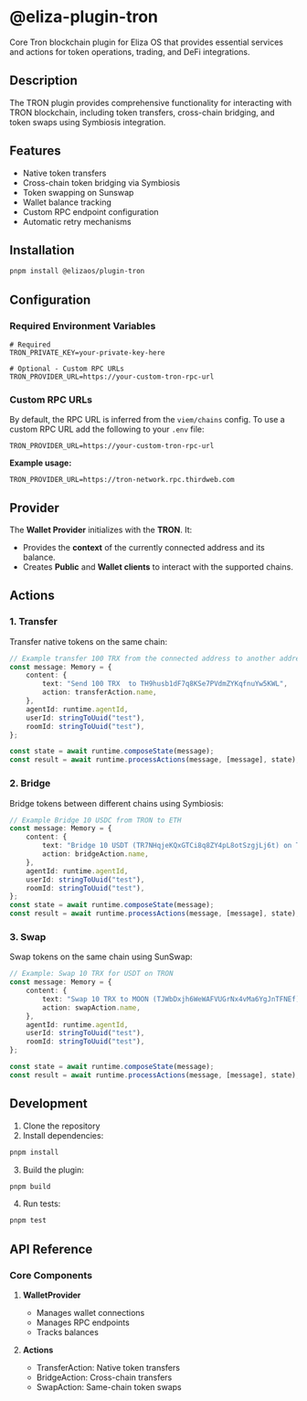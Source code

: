 # @eliza-plugin-tron

Core Tron blockchain plugin for Eliza OS that provides essential services and actions for token operations, trading, and DeFi integrations.

## Description

The TRON plugin provides comprehensive functionality for interacting with TRON blockchain, including token transfers, cross-chain bridging, and token swaps using Symbiosis integration.

## Features

- Native token transfers
- Cross-chain token bridging via Symbiosis
- Token swapping on Sunswap
- Wallet balance tracking
- Custom RPC endpoint configuration
- Automatic retry mechanisms

## Installation

```bash
pnpm install @elizaos/plugin-tron
```

## Configuration

### Required Environment Variables

```env
# Required
TRON_PRIVATE_KEY=your-private-key-here

# Optional - Custom RPC URLs
TRON_PROVIDER_URL=https://your-custom-tron-rpc-url
```

### Custom RPC URLs

By default, the RPC URL is inferred from the `viem/chains` config. To use a custom RPC URL add the following to your `.env` file:

```env
TRON_PROVIDER_URL=https://your-custom-tron-rpc-url
```

**Example usage:**

```env
TRON_PROVIDER_URL=https://tron-network.rpc.thirdweb.com
```

## Provider

The **Wallet Provider** initializes with the **TRON**. It:

- Provides the **context** of the currently connected address and its balance.
- Creates **Public** and **Wallet clients** to interact with the supported chains.

## Actions

### 1. Transfer

Transfer native tokens on the same chain:

```typescript
// Example transfer 100 TRX from the connected address to another address
const message: Memory = {
    content: {
        text: "Send 100 TRX  to TH9husb1dF7q8KSe7PVdmZYKqfnuYw5KWL",
        action: transferAction.name,
    },
    agentId: runtime.agentId,
    userId: stringToUuid("test"),
    roomId: stringToUuid("test"),
};

const state = await runtime.composeState(message);
const result = await runtime.processActions(message, [message], state);
```

### 2. Bridge

Bridge tokens between different chains using Symbiosis:

```typescript
// Example Bridge 10 USDC from TRON to ETH
const message: Memory = {
    content: {
        text: "Bridge 10 USDT (TR7NHqjeKQxGTCi8q8ZY4pL8otSzgjLj6t) on TRON to USDC (0xdAC17F958D2ee523a2206206994597C13D831ec7) on Ethereum Mainnet to the address: 0xE11F5d4835B1EAe5E73Be3B516AC8a9A70Be5091",
        action: bridgeAction.name,
    },
    agentId: runtime.agentId,
    userId: stringToUuid("test"),
    roomId: stringToUuid("test"),
};
const state = await runtime.composeState(message);
const result = await runtime.processActions(message, [message], state);
```

### 3. Swap

Swap tokens on the same chain using SunSwap:

```typescript
// Example: Swap 10 TRX for USDT on TRON
const message: Memory = {
    content: {
        text: "Swap 10 TRX to MOON (TJWbDxjh6WeWAFVUGrNx4vMa6YgJnTFNEf)",
        action: swapAction.name,
    },
    agentId: runtime.agentId,
    userId: stringToUuid("test"),
    roomId: stringToUuid("test"),
};

const state = await runtime.composeState(message);
const result = await runtime.processActions(message, [message], state);
```

## Development

1. Clone the repository
2. Install dependencies:

```bash
pnpm install
```

3. Build the plugin:

```bash
pnpm build
```

4. Run tests:

```bash
pnpm test
```

## API Reference

### Core Components

1. **WalletProvider**

    - Manages wallet connections
    - Manages RPC endpoints
    - Tracks balances

2. **Actions**
    - TransferAction: Native token transfers
    - BridgeAction: Cross-chain transfers
    - SwapAction: Same-chain token swaps
